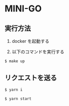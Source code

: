 # MINI-GO

## 実行方法

1. docker を起動する

2. 以下のコマンドを実行する

```sh
$ make up
```

## リクエストを送る

```sh
$ yarn i
```

```sh
$ yarn start
```
